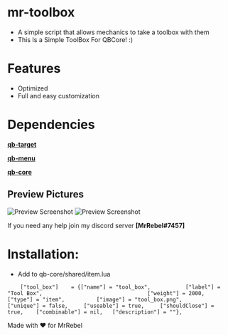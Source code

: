 # mr-toolbox

- A simple script that allows mechanics to take a toolbox with them
- This Is a Simple ToolBox For QBCore! :)

# Features

- Optimized
- Full and easy customization

# Dependencies

**[qb-target](https://github.com/qbcore-framework/qb-target)**

**[qb-menu](https://github.com/qbcore-framework/qb-menu)**

**[qb-core](https://github.com/qbcore-framework/qb-core)**

## Preview Pictures
![Preview Screenshot](https://imgur.com/LFhPJog.jpeg)
![Preview Screenshot](https://imgur.com/HCgGaXH.jpeg)

If you need any help join my discord server
**[MrRebel#7457]**

# Installation:

- Add to qb-core/shared/item.lua
```
	["tool_box"]  	= {["name"] = "tool_box", 			["label"] = "Tool Box", 								["weight"] = 2000, 		["type"] = "item", 			["image"] = "tool_box.png", 				["unique"] = false, 	["useable"] = true, 	["shouldClose"] = true,    ["combinable"] = nil,   ["description"] = ""},
```

Made with ❤️ for MrRebel
